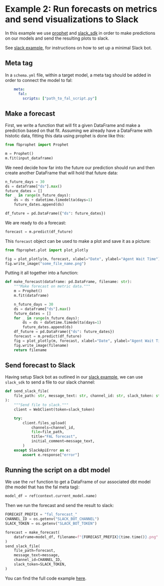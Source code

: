 # Example 2: Run forecasts on metrics and send visualizations to Slack
In this example we use [prophet](https://facebook.github.io/prophet/) and [slack_sdk](https://slack.dev/python-slack-sdk/) in order to make predictions on our models and send the resulting plots to slack. 

See [slack example](slack-example.md), for instructions on how to set up a minimal Slack bot.

## Meta tag
In a `schema.yml` file, within a target model, a meta tag should be added in order to connect the model to fal:
```yaml
    meta:
      fal:
        scripts: ["path_to_fal_script.py"]
```

## Make a forecast
First, we write a function that will fit a given DataFrame and make a prediction based on that fit. Assuming we already have a DataFrame with histotic data, fitting this data using prophet is done like this:
```python
from fbprophet import Prophet

m = Prophet()
m.fit(input_dataframe)
```

We need decide how far into the future our prediction should run and then create another DataFrame that will hold that future data:

```python
n_future_days = 30
ds = dataframe["ds"].max()
future_dates = []
for _ in range(n_future_days):
    ds = ds + datetime.timedelta(days=1)
    future_dates.append(ds)

df_future = pd.DataFrame({"ds": future_dates})
```

We are ready to do a forecast:

```python
forecast = m.predict(df_future)
```

This `forecast` object can be used to make a plot and save it as a picture:
```python
from fbprophet.plot import plot_plotly

fig = plot_plotly(m, forecast, xlabel="Date", ylabel="Agent Wait Time")
fig.write_image("some_file_name.png")
```

Putting it all together into a function:
```python
def make_forecast(dataframe: pd.DataFrame, filename: str):
    """Make forecast on metric data."""
    m = Prophet()
    m.fit(dataframe)

    n_future_days = 30
    ds = dataframe["ds"].max()
    future_dates = []
    for _ in range(n_future_days):
        ds = ds + datetime.timedelta(days=1)
        future_dates.append(ds)
    df_future = pd.DataFrame({"ds": future_dates})
    forecast = m.predict(df_future)
    fig = plot_plotly(m, forecast, xlabel="Date", ylabel="Agent Wait Time")
    fig.write_image(filename)
    return filename
```

## Send forecast to Slack
Having setup Slack bot as outlined in our [slack example](slack_example.md), we can use `slack_sdk` to send a file to our slack channel:

```python
def send_slack_file(
    file_path: str, message_text: str, channel_id: str, slack_token: str
):
    """Send file to slack."""
    client = WebClient(token=slack_token)

    try:
        client.files_upload(
            channels=channel_id,
            file=file_path,
            title="FAL forecast",
            initial_comment=message_text,
        )
    except SlackApiError as e:
        assert e.response["error"]
```

## Running the script on a dbt model
We use the `ref` function to get a DataFrame of our associated dbt model (the model that has the fal meta tag):

```python
model_df = ref(context.current_model.name)
```

Then we run the forecast and send the result to slack:
```python
FORECAST_PREFIX = "fal_forecast_"
CHANNEL_ID = os.getenv("SLACK_BOT_CHANNEL")
SLACK_TOKEN = os.getenv("SLACK_BOT_TOKEN")

forecast = make_forecast(
    dataframe=model_df, filename=f"{FORECAST_PREFIX}{time.time()}.png"
)
send_slack_file(
    file_path=forecast,
    message_text=message,
    channel_id=CHANNEL_ID,
    slack_token=SLACK_TOKEN,
)
```
You can find the full code example [here](scripts/forecast_slack.py).
